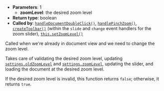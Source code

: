 * **Parameters**: 1
    * **zoomLevel**: the desired zoom level
* **Return type**: boolean
* **Called by**: [`handleDocumentDoubleClick()`](#handleDocumentDoubleClick),
  [`handlePinchZoom()`](#handlePinchZoom), [`createToolbar()`](#createToolbar)
  (within the `slide` and `change` event handlers for the zoom slider),
  [`this.setZoomLevel()`](#this.setZoomLevel)

Called when we're already in document view and we need to change the zoom
level.

Takes care of validating the desired zoom level, updating
[`settings.oldZoomLevel`](#MONKEY) and [`settings.zoomLevel`](#MONKEY),
updating the slider, and loading the document at the desired zoom level.

If the desired zoom level is invalid, this function returns `false`; otherwise,
it returns `true`.
